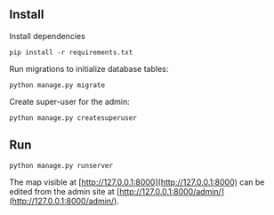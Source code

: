 ## Install

Install dependencies
```
pip install -r requirements.txt
```

Run migrations to initialize database tables:
```
python manage.py migrate
```

Create super-user for the admin:
```
python manage.py createsuperuser
```
## Run
```
python manage.py runserver
```

The map visible at [http://127.0.0.1:8000](http://127.0.0.1:8000) can be edited from the admin site at [http://127.0.0.1:8000/admin/](http://127.0.0.1:8000/admin/).
